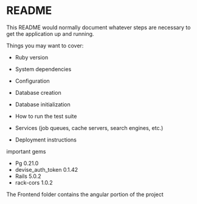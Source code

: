 # README

This README would normally document whatever steps are necessary to get the
application up and running.

Things you may want to cover:

* Ruby version

* System dependencies

* Configuration

* Database creation

* Database initialization

* How to run the test suite

* Services (job queues, cache servers, search engines, etc.)

* Deployment instructions

important gems

* Pg 0.21.0
* devise_auth_token 0.1.42
* Rails 5.0.2
* rack-cors 1.0.2

The Frontend folder contains the angular portion of the project 

